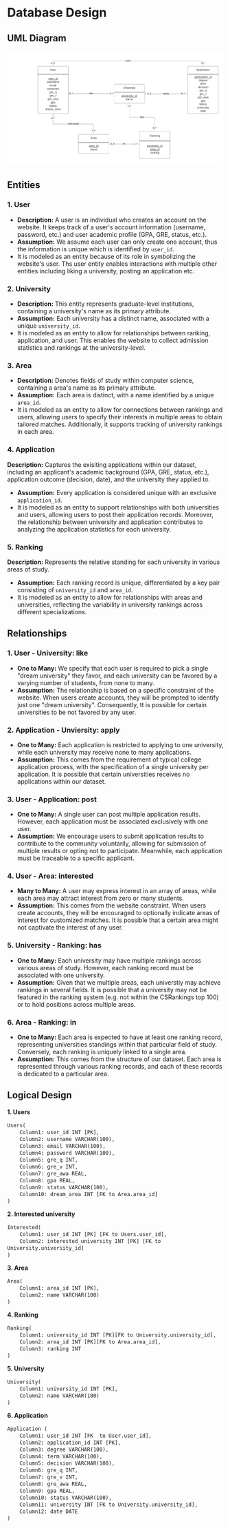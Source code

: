# Database Design

## UML Diagram
!["uml_graph"](./images/2_uml_diagram.png)

## Entities
### 1. User
- **Description:** A user is an individual who creates an account on the website. It keeps track of a user's account information (username, password, etc.) and user academic profile (GPA, GRE, status, etc.).
- **Assumption:** We assume each user can only create one account, thus the information is unique which is identified by `user_id`.
- It is modeled as an entity because of its role in symbolizing the website's user. Ths user entity enables interactions with multiple other entities including liking a university, posting an application etc.

### 2. University
- **Description:** This entity represents graduate-level institutions, containing a university's name as its primary attribute.
- **Assumption:** Each university has a distinct name, associated with a unique `university_id`.
- It is modeled as an entity to allow for relationships between ranking, application, and user. This enables the website to collect admission statistics and rankings at the university-level.

### 3. Area
- **Description:** Denotes fields of study within computer science, containing a area's name as its primary attribute.
- **Assumption:** Each area is distinct, with a name identified by a unique `area_id`.
- It is modeled as an entity to allow for connections between rankings and users, allowing users to specify their interests in multiple areas to obtain tailored matches. Additionally, it supports tracking of university rankings in each area.

### 4. Application
**Description:** Captures the exisiting applications within our dataset, including an applicant's academic background (GPA, GRE, status, etc.), application outcome (decision, date), and the university they applied to.
- **Assumption:** Every application is considered unique with an exclusive `application_id`.
- It is modeled as an entity to support relationships with both universities and users, allowing users to post their application records. Moreover, the relationship between university and application contributes to analyzing the application statistics for each university.

### 5. Ranking
**Description:** Represents the relative standing for each university in various areas of study.
- **Assumption:** Each ranking record is unique, differentiated by a key pair consisting of `university_id` and `area_id`.
- It is modeled as an entity to allow for relationships with areas and universities, reflecting the variability in university rankings across different specializations.

## Relationships
### 1. User - University: like
- **One to Many:** We specify that each user is required to pick a single "dream university" they favor, and each university can be favored by a varying number of students, from none to many.
- **Assumption:** The relationship is based on a specific constraint of the website. When users create accounts, they will be prompted to identify just one "dream university". Consequently, tt is possible for certain universities to be not favored by any user.

### 2. Application - Unviersity: apply
- **One to Many:** Each application is restricted to applying to one university, while each university may receive none to many applications.
- **Assumption:** This comes from the requirement of typical college application process, with the specification of a single university per application. It is possible that certain universities receives no applications within our dataset.

### 3. User - Application: post
- **One to Many:** A single user can post multiple application results. However, each application must be associated exclusively with one user.
- **Assumption:** We encourage users to submit application results to contribute to the community voluntarily, allowing for submission of multiple results or opting not to participate. Meanwhile, each application must be traceable to a specific applicant.

### 4. User - Area: interested
- **Many to Many:** A user may express interest in an array of areas, while each area may attract interest from zero or many students.
- **Assumption:** This comes from the website constraint. When users create accounts, they will be encouraged to optionally indicate areas of interest for customized matches. It is possible that a certain area might not captivate the interest of any user.

### 5. University - Ranking: has
- **One to Many:** Each university may have multiple rankings across various areas of study. However, each ranking record must be associated with one university.
- **Assumption:** Given that we multiple areas, each universtiy may achieve rankings in several fields. It is possible that a university may not be featured in the ranking system (e.g. not within the CSRankings top 100) or to hold positions across multiple areas.

### 6. Area - Ranking: in
- **One to Many:** Each area is expected to have at least one ranking record, representing universities standings within that particular field of study. Conversely, each ranking is uniquely linked to a single area.
- **Assumption:** This comes from the structure of our dataset. Each area is represented through various ranking records, and each of these records is dedicated to a particular area.

## Logical Design
**1. Users**
```
Users( 
    Column1: user_id INT [PK],  
    Column2: username VARCHAR(100),  
    Column3: email VARCHAR(100),  
    Column4: password VARCHAR(100),  
    Column5: gre_q INT,  
    Column6: gre_v INT,  
    Column7: gre_awa REAL,  
    Column8: gpa REAL,  
    Column9: status VARCHAR(100),  
    Column10: dream_area INT [FK to Area.area_id]
) 
```

**2. Interested university**
```
Interested(
    Column1: user_id INT [PK] [FK to Users.user_id],  
    Column2: interested_university INT [PK] [FK to University.university_id]
)  
```

**3. Area**  
```
Area(
    Column1: area_id INT [PK],  
    Column2: name VARCHAR(100)
)
```

**4. Ranking**
```
Ranking(
    Column1: university_id INT [PK][FK to University.university_id],
    Column2: area_id INT [PK][FK to Area.area_id],
    Column3: ranking INT
)  
```
**5. University**
```
University(
    Column1: university_id INT [PK],
    Column2: name VARCHAR(100)
)  

```

**6. Application**  
```
Application ( 
    Column1: user_id INT [FK  to User.user_id],  
    Column2: application_id INT [PK],  
    Column3: degree VARCHAR(100),  
    Column4: term VARCHAR(100),  
    Column5: decision VARCHAR(100),  
    Column6: gre_q INT,  
    Column7: gre_v INT,  
    Column8: gre_awa REAL,  
    Column9: gpa REAL,  
    Column10: status VARCHAR(100),  
    Column11: university INT [FK to University.university_id],  
    Column12: date DATE
)  
```